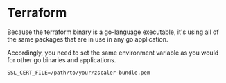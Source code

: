 # Terraform

Because the terraform binary is a go-language executable, it's using all of the same packages that are in use in any go application.

Accordingly, you need to set the same environment variable as you would for other go binaries and applications.

`SSL_CERT_FILE=/path/to/your/zscaler-bundle.pem`
